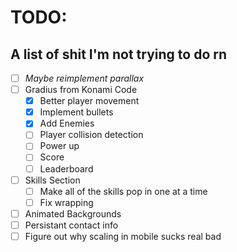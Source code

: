# TODO:

## A list of shit I'm not trying to do rn

- [ ] *Maybe reimplement parallax*
- [ ] Gradius from Konami Code
  - [x] Better player movement
  - [x] Implement bullets
  - [x] Add Enemies
  - [ ] Player collision detection
  - [ ] Power up
  - [ ] Score
  - [ ] Leaderboard
- [ ] Skills Section
  - [ ] Make all of the skills pop in one at a time
  - [ ] Fix wrapping
- [ ] Animated Backgrounds
- [ ] Persistant contact info
- [ ] Figure out why scaling in mobile sucks real bad